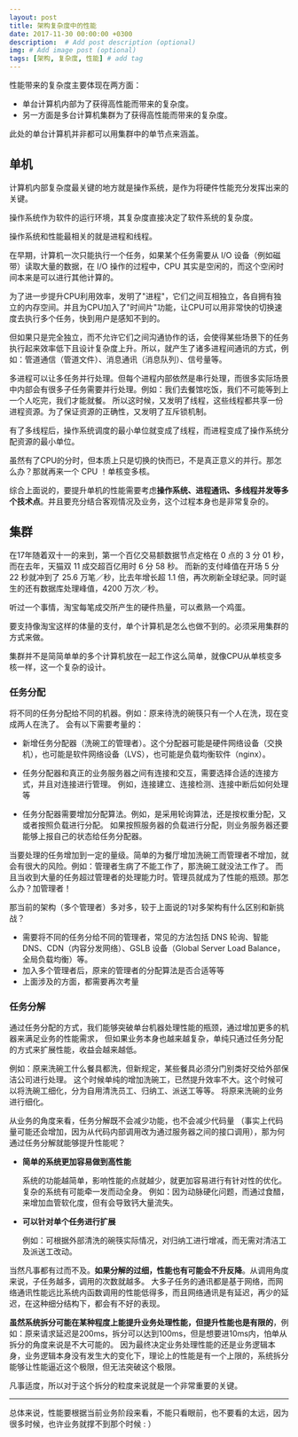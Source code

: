 ```yaml
---
layout: post
title: 架构复杂度中的性能
date: 2017-11-30 00:00:00 +0300
description:  # Add post description (optional)
img: # Add image post (optional)
tags: [架构, 复杂度, 性能] # add tag
---
```


性能带来的复杂度主要体现在两方面：
- 单台计算机内部为了获得高性能而带来的复杂度。
- 另一方面是多台计算机集群为了获得高性能而带来的复杂度。

此处的单台计算机并非都可以用集群中的单节点来涵盖。

## 单机

计算机内部复杂度最关键的地方就是操作系统，是作为将硬件性能充分发挥出来的关键。

操作系统作为软件的运行环境，其复杂度直接决定了软件系统的复杂度。

操作系统和性能最相关的就是进程和线程。

在早期，计算机一次只能执行一个任务，如果某个任务需要从 I/O 设备（例如磁带）读取大量的数据，在 I/O 操作的过程中，CPU 其实是空闲的，而这个空闲时间本来是可以进行其他计算的。

为了进一步提升CPU利用效率，发明了"进程"，它们之间互相独立，各自拥有独立的内存空间。并且为CPU加入了"时间片"功能，让CPU可以用非常快的切换速度去执行多个任务，快到用户是感知不到的。

但如果只是完全独立，而不允许它们之间沟通协作的话，会使得某些场景下的任务执行起来效率低下且设计复杂度上升。所以，就产生了诸多进程间通讯的方式，例如：管道通信（管道文件）、消息通讯（消息队列）、信号量等。

多进程可以让多任务并行处理。但每个进程内部依然是串行处理，而很多实际场景中内部会有很多子任务需要并行处理。例如：我们去餐馆吃饭，我们不可能等到上一个人吃完，我们才能就餐。
所以这时候，又发明了线程，这些线程都共享一份进程资源。为了保证资源的正确性，又发明了互斥锁机制。

有了多线程后，操作系统调度的最小单位就变成了线程，而进程变成了操作系统分配资源的最小单位。

虽然有了CPU的分时，但本质上只是切换的快而已，不是真正意义的并行。那怎么办？那就再来一个 CPU ！单核变多核。

综合上面说的，要提升单机的性能需要考虑**操作系统、进程通讯、多线程并发等多个技术点**。并且要充分结合客观情况及业务，这个过程本身也是非常复杂的。


## 集群

在17年随着双十一的来到，第一个百亿交易额数据节点定格在 0 点的 3 分 01 秒，而在去年，天猫双 11 成交超百亿用时 6 分 58 秒。
而新的支付峰值在开场 5 分 22 秒就冲到了 25.6 万笔／秒，比去年增长超 1.1 倍，再次刷新全球纪录。同时诞生的还有数据库处理峰值，4200 万次／秒。

听过一个事情，淘宝每笔成交所产生的硬件热量，可以煮熟一个鸡蛋。

要支持像淘宝这样的体量的支付，单个计算机是怎么也做不到的。必须采用集群的方式来做。

集群并不是简简单单的多个计算机放在一起工作这么简单，就像CPU从单核变多核一样，这一个复杂的设计。

### 任务分配

将不同的任务分配给不同的机器。例如：原来待洗的碗筷只有一个人在洗，现在变成两人在洗了。
会有以下需要考量的：
- 新增任务分配器（洗碗工的管理者）。这个分配器可能是硬件网络设备（交换机），也可能是软件网络设备（LVS），也可能是负载均衡软件（nginx）。

- 任务分配器和真正的业务服务器之间有连接和交互，需要选择合适的连接方式，并且对连接进行管理。
例如，连接建立、连接检测、连接中断后如何处理等

- 任务分配器需要增加分配算法。例如，是采用轮询算法，还是按权重分配，又或者按照负载进行分配。
如果按照服务器的负载进行分配，则业务服务器还要能够上报自己的状态给任务分配器。

当要处理的任务增加到一定的量级。简单的为餐厅增加洗碗工而管理者不增加，就会有很大的风险。例如：管理者生病了不能工作了，那洗碗工就没法工作了。
而且当收到大量的任务超过管理者的处理能力时。管理员就成为了性能的瓶颈。那怎么办？加管理者！

那当前的架构（多个管理者）多对多，较于上面说的1对多架构有什么区别和新挑战？

- 需要将不同的任务分给不同的管理者，常见的方法包括 DNS 轮询、智能 DNS、CDN（内容分发网络）、GSLB 设备（Global Server Load Balance，全局负载均衡）等。
- 加入多个管理者后，原来的管理者的分配算法是否合适等等
- 上面涉及的方面，都需要再次考量

### 任务分解

通过任务分配的方式，我们能够突破单台机器处理性能的瓶颈，通过增加更多的机器来满足业务的性能需求，
但如果业务本身也越来越复杂，单纯只通过任务分配的方式来扩展性能，收益会越来越低。

例如：原来洗碗工什么餐具都洗，但新规定，某些餐具必须分门别类好交给外部保洁公司进行处理。
这个时候单纯的增加洗碗工，已然提升效率不大。这个时候可以将洗碗工细化，分为自用清洗员工、归纳工、派送工等等。
将原来洗碗的业务进行细化。

从业务的角度来看，任务分解既不会减少功能，也不会减少代码量
（事实上代码量可能还会增加，因为从代码内部调用改为通过服务器之间的接口调用），那为何通过任务分解就能够提升性能呢？

- **简单的系统更加容易做到高性能**
    
    系统的功能越简单，影响性能的点就越少，就更加容易进行有针对性的优化。复杂的系统有可能牵一发而动全身。
    例如：因为动脉硬化问题，而通过食醋，来增加血管软化度，但有会导致钙大量流失。
    
- **可以针对单个任务进行扩展**

    例如：可根据外部清洗的碗筷实际情况，对归纳工进行增减，而无需对清洁工及派送工改动。
    
当然凡事都有过而不及。**如果分解的过细，性能也有可能会不升反降**。从调用角度来说，子任务越多，调用的次数就越多。
大多子任务的通讯都是基于网络，而网络通讯性能远比系统内函数调用的性能低得多，而且网络通讯是有延迟，再少的延迟，在这种细分结构下，都会有不好的表现。

**虽然系统拆分可能在某种程度上能提升业务处理性能，但提升性能也是有限的**，例如：原来请求延迟是200ms，拆分可以达到100ms，但是想要进10ms内，怕单从拆分的角度来说是不大可能的。
因为最终决定业务处理性能的还是业务逻辑本身，业务逻辑本身没有发生大的变化下，理论上的性能是有一个上限的，系统拆分能够让性能逼近这个极限，但无法突破这个极限。

凡事适度，所以对于这个拆分的粒度来说就是一个非常重要的关键。

---
总体来说，性能要根据当前业务阶段来看，不能只看眼前，也不要看的太远，因为很多时候，也许业务就撑不到那个时候 : ）
